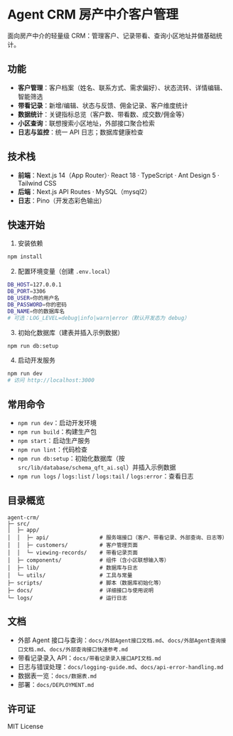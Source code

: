 # Agent CRM 房产中介客户管理

面向房产中介的轻量级 CRM：管理客户、记录带看、查询小区地址并做基础统计。

## 功能

- **客户管理**：客户档案（姓名、联系方式、需求偏好）、状态流转、详情编辑、智能筛选
- **带看记录**：新增/编辑、状态与反馈、佣金记录、客户维度统计
- **数据统计**：关键指标总览（客户数、带看数、成交数/佣金等）
- **小区查询**：联想搜索小区地址，外部接口聚合检索
- **日志与监控**：统一 API 日志；数据库健康检查

## 技术栈

- **前端**：Next.js 14（App Router）· React 18 · TypeScript · Ant Design 5 · Tailwind CSS
- **后端**：Next.js API Routes · MySQL（mysql2）
- **日志**：Pino（开发态彩色输出）

## 快速开始

1. 安装依赖

```bash
npm install
```

2. 配置环境变量（创建 `.env.local`）

```bash
DB_HOST=127.0.0.1
DB_PORT=3306
DB_USER=你的用户名
DB_PASSWORD=你的密码
DB_NAME=你的数据库名
# 可选：LOG_LEVEL=debug|info|warn|error（默认开发态为 debug）
```

3. 初始化数据库（建表并插入示例数据）

```bash
npm run db:setup
```

4. 启动开发服务

```bash
npm run dev
# 访问 http://localhost:3000
```

## 常用命令

- `npm run dev`：启动开发环境
- `npm run build`：构建生产包
- `npm start`：启动生产服务
- `npm run lint`：代码检查
- `npm run db:setup`：初始化数据库（按 `src/lib/database/schema_qft_ai.sql`）并插入示例数据
- `npm run logs` / `logs:list` / `logs:tail` / `logs:error`：查看日志

## 目录概览

```
agent-crm/
├─ src/
│  ├─ app/
│  │  ├─ api/                # 服务端接口（客户、带看记录、外部查询、日志等）
│  │  ├─ customers/          # 客户管理页面
│  │  └─ viewing-records/    # 带看记录页面
│  ├─ components/            # 组件（含小区联想输入等）
│  ├─ lib/                   # 数据库与日志
│  └─ utils/                 # 工具与常量
├─ scripts/                  # 脚本（数据库初始化等）
├─ docs/                     # 详细接口与使用说明
└─ logs/                     # 运行日志
```

## 文档

- 外部 Agent 接口与查询：`docs/外部Agent接口文档.md`、`docs/外部Agent查询接口文档.md`、`docs/外部查询接口快速参考.md`
- 带看记录录入 API：`docs/带看记录录入接口API文档.md`
- 日志与错误处理：`docs/logging-guide.md`、`docs/api-error-handling.md`
- 数据表一览：`docs/数据表.md`
- 部署：`docs/DEPLOYMENT.md`

## 许可证

MIT License

